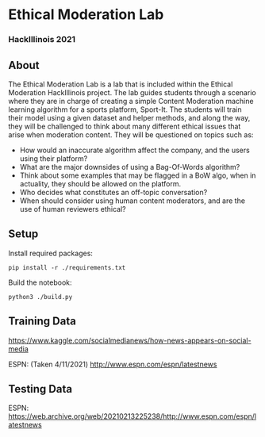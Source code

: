 # Ethical Moderation Lab

### HackIllinois 2021

## About

The Ethical Moderation Lab is a lab that is included within the Ethical Moderation HackIllinois project. The lab guides students through a scenario where they are in charge of creating a simple Content Moderation machine learning algorithm for a sports platform, Sport-It. The students will train their model using a given dataset and helper methods, and along the way, they will be challenged to think about many different ethical issues that arise when moderation content.
They will be questioned on topics such as:

- How would an inaccurate algorithm affect the company, and the users using their platform?
- What are the major downsides of using a Bag-Of-Words algorithm?
- Think about some examples that may be flagged in a BoW algo, when in actuality, they should be allowed on the platform.
- Who decides what constitutes an off-topic conversation?
- When should consider using human content moderators, and are the use of human reviewers ethical?

## Setup

Install required packages:

```
pip install -r ./requirements.txt
```

Build the notebook:

```
python3 ./build.py
```

## Training Data

<https://www.kaggle.com/socialmedianews/how-news-appears-on-social-media>

ESPN: (Taken 4/11/2021) http://www.espn.com/espn/latestnews

## Testing Data

ESPN: https://web.archive.org/web/20210213225238/http://www.espn.com/espn/latestnews
